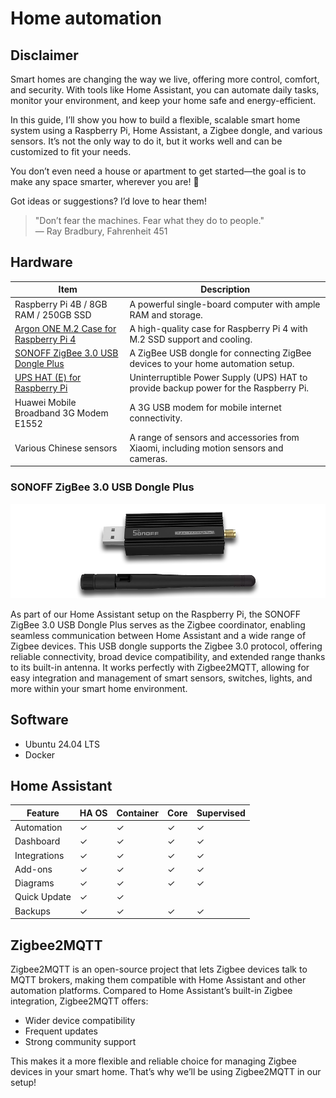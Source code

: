 # Home automation

## Disclaimer

Smart homes are changing the way we live, offering more control, comfort, and security. With tools like Home Assistant, you can automate daily tasks, monitor your environment, and keep your home safe and energy-efficient.

In this guide, I’ll show you how to build a flexible, scalable smart home system using a Raspberry Pi, Home Assistant, a Zigbee dongle, and various sensors. It’s not the only way to do it, but it works well and can be customized to fit your needs.

You don’t even need a house or apartment to get started—the goal is to make any space smarter, wherever you are! 🤣

Got ideas or suggestions? I’d love to hear them!

> "Don’t fear the machines. Fear what they do to people." \
> — Ray Bradbury, Fahrenheit 451

## Hardware

| **Item**                                                   | **Description**                                 |
|------------------------------------------------------------|-------------------------------------------------|
| Raspberry Pi 4B / 8GB RAM / 250GB SSD                      | A powerful single-board computer with ample RAM and storage. |
| [Argon ONE M.2 Case for Raspberry Pi 4](https://argon40.com/en-de/products/argon-one-m-2-case-for-raspberry-pi-4) | A high-quality case for Raspberry Pi 4 with M.2 SSD support and cooling. |
| [SONOFF ZigBee 3.0 USB Dongle Plus](https://www.amazon.pl/SONOFF-zewn%C4%99trznej-Uniwersalna-preinstalowana-koordynacja/dp/B09KXTCMSC/) | A ZigBee USB dongle for connecting ZigBee devices to your home automation setup. |
| [UPS HAT (E) for Raspberry Pi](https://www.waveshare.com/product/ups-hat-e.htm) | Uninterruptible Power Supply (UPS) HAT to provide backup power for the Raspberry Pi. |
| Huawei Mobile Broadband 3G Modem E1552                     | A 3G USB modem for mobile internet connectivity. |
| Various Chinese sensors | A range of sensors and accessories from Xiaomi, including motion sensors and cameras. |

### SONOFF ZigBee 3.0 USB Dongle Plus

![SONOFF ZigBee 3.0 USB Dongle Plus](./images/sonoff-zigbee-3-0-usb-dongle-plus.png)

As part of our Home Assistant setup on the Raspberry Pi, the SONOFF ZigBee 3.0 USB Dongle Plus serves as the Zigbee coordinator, enabling seamless communication between Home Assistant and a wide range of Zigbee devices. This USB dongle supports the Zigbee 3.0 protocol, offering reliable connectivity, broad device compatibility, and extended range thanks to its built-in antenna. It works perfectly with Zigbee2MQTT, allowing for easy integration and management of smart sensors, switches, lights, and more within your smart home environment.

## Software

 * Ubuntu 24.04 LTS
 * Docker

## Home Assistant

| Feature               | HA OS | Container | Core | Supervised |
|-----------------------|-------|-----------|------|------------|
| Automation            | ✓     | ✓         | ✓    | ✓          |
| Dashboard             | ✓     | ✓         | ✓    | ✓          |
| Integrations          | ✓     | ✓         | ✓    | ✓          |
| Add-ons               | ✓     | ✓         | ✓    | ✓          |
| Diagrams              | ✓     | ✓         | ✓    | ✓          |
| Quick Update          | ✓     | ✓         |      |            |
| Backups               | ✓     | ✓         | ✓    | ✓          |

## Zigbee2MQTT

Zigbee2MQTT is an open-source project that lets Zigbee devices talk to MQTT brokers, making them compatible with Home Assistant and other automation platforms. Compared to Home Assistant’s built-in Zigbee integration, Zigbee2MQTT offers:

 * Wider device compatibility
 * Frequent updates
 * Strong community support

This makes it a more flexible and reliable choice for managing Zigbee devices in your smart home. That’s why we’ll be using Zigbee2MQTT in our setup!
